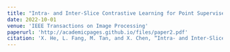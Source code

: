 ```yaml
---
title: "Intra- and Inter-Slice Contrastive Learning for Point Supervised OCT Fluid Segmentation"
date: 2022-10-01
venue: 'IEEE Transactions on Image Processing'
paperurl: 'http://academicpages.github.io/files/paper2.pdf'
citation: 'X. He, L. Fang, M. Tan, and X. Chen, “Intra- and Inter-Slice Contrastive Learning for Point Supervised OCT Fluid Segmentation,” IEEE Trans. on Image Process., vol. 31, pp. 1870–1881, 2022, doi: 10.1109/TIP.2022.3148814.'
---
```

